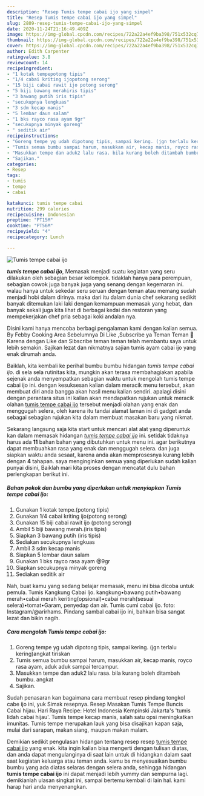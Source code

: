 ```yaml
---
description: "Resep Tumis tempe cabai ijo yang simpel"
title: "Resep Tumis tempe cabai ijo yang simpel"
slug: 2809-resep-tumis-tempe-cabai-ijo-yang-simpel
date: 2020-11-24T21:16:49.409Z
image: https://img-global.cpcdn.com/recipes/722a22a4ef9ba398/751x532cq70/tumis-tempe-cabai-ijo-foto-resep-utama.jpg
thumbnail: https://img-global.cpcdn.com/recipes/722a22a4ef9ba398/751x532cq70/tumis-tempe-cabai-ijo-foto-resep-utama.jpg
cover: https://img-global.cpcdn.com/recipes/722a22a4ef9ba398/751x532cq70/tumis-tempe-cabai-ijo-foto-resep-utama.jpg
author: Edith Carpenter
ratingvalue: 3.8
reviewcount: 14
recipeingredient:
- "1 kotak tempepotong tipis"
- "1/4 cabai kriting ijopotong serong"
- "15 biji cabai rawit ijo potong serong"
- "5 biji bawang merahiris tipis"
- "3 bawang putih iris tipis"
- "secukupnya lengkuas"
- "3 sdm kecap manis"
- "5 lembar daun salam"
- "1 bks rayco rasa ayam 9gr"
- "secukupnya minyak goreng"
- " seditik air"
recipeinstructions:
- "Goreng tempe yg udah dipotong tipis, sampai kering. (jgn terlalu kering)angkat tiriskan"
- "Tumis semua bumbu sampai harum, masukkan air, kecap manis, royco rasa ayam, aduk aduk sampai tercampur."
- "Masukkan tempe dan aduk2 lalu rasa. bila kurang boleh ditambah bumbu. angkat"
- "Sajikan."
categories:
- Resep
tags:
- tumis
- tempe
- cabai

katakunci: tumis tempe cabai 
nutrition: 299 calories
recipecuisine: Indonesian
preptime: "PT15M"
cooktime: "PT56M"
recipeyield: "4"
recipecategory: Lunch

---
```



![Tumis tempe cabai ijo](https://img-global.cpcdn.com/recipes/722a22a4ef9ba398/751x532cq70/tumis-tempe-cabai-ijo-foto-resep-utama.jpg)

<b><i>tumis tempe cabai ijo</i></b>, Memasak menjadi suatu kegiatan yang seru dilakukan oleh sebagian besar kelompok. tidaklah hanya para perempuan, sebagian cowok juga banyak juga yang senang dengan kegemaran ini. walau hanya untuk sekedar seru seruan dengan teman atau memang sudah menjadi hobi dalam dirinya. maka dari itu dalam dunia chef sekarang sedikit banyak ditemukan laki laki dengan kemampuan memasak yang hebat, dan banyak sekali juga kita lihat di berbagai kedai dan restoran yang mempekerjakan chef pria sebagai koki andalan nya.

Disini kami hanya mencoba berbagi pengalaman kami dengan kalian semua. By Febby Cooking Area Sebelumnya Di Like ,Subscribe ya Teman Teman 🙏 Karena dengan Like dan Sibscribe teman teman telah membantu saya untuk lebih semakin. Sajikan lezat dan nikmatnya sajian tumis ayam cabai ijo yang enak dirumah anda.

Baiklah, kita kembali ke perihal bumbu bumbu hidangan <i>tumis tempe cabai ijo</i>. di sela sela rutinitas kita, mungkin akan terasa membahagiakan apabila sejenak anda menyempatkan sebagian waktu untuk mengolah tumis tempe cabai ijo ini. dengan kesuksesan kalian dalam meracik menu tersebut, akan membuat diri anda bangga akan hasil menu kalian sendiri. apalagi disini dengan perantara situs ini kalian akan mendapatkan rujukan untuk meracik olahan <u>tumis tempe cabai ijo</u> tersebut menjadi olahan yang enak dan menggugah selera, oleh karena itu tandai alamat laman ini di gadget anda sebagai sebagian rujukan kita dalam membuat masakan baru yang nikmat.


Sekarang langsung saja kita start untuk mencari alat alat yang diperuntuk kan dalam memasak hidangan <u><i>tumis tempe cabai ijo</i></u> ini. setidak tidaknya harus ada <b>11</b> bahan bahan yang dibutuhkan untuk menu ini. agar berikutnya dapat membuahkan rasa yang enak dan menggugah selera. dan juga siapkan waktu anda sesaat, karena anda akan memprosesnya kurang lebih dengan <b>4</b> tahapan. saya menginginkan semua yang diperlukan sudah kalian punyai disini, Baiklah mari kita proses dengan mencatat dulu bahan perlengkapan berikut ini.

<!--inarticleads1-->

##### Bahan pokok dan bumbu yang diperlukan untuk menyiapkan Tumis tempe cabai ijo:

1. Gunakan 1 kotak tempe.(potong tipis)
1. Gunakan 1/4 cabai kriting ijo(potong serong)
1. Gunakan 15 biji cabai rawit ijo (potong serong)
1. Ambil 5 biji bawang merah.(iris tipis)
1. Siapkan 3 bawang putih (iris tipis)
1. Sediakan secukupnya lengkuas
1. Ambil 3 sdm kecap manis
1. Siapkan 5 lembar daun salam
1. Gunakan 1 bks rayco rasa ayam @9gr
1. Siapkan secukupnya minyak goreng
1. Sediakan  seditik air


Nah, buat kamu yang sedang belajar memasak, menu ini bisa dicoba untuk pemula. Tumis Kangkung Cabai Ijo. kangkung•bawang putih•bawang merah•cabai merah keriting(opsional)•cabai merah(sesuai selera)•tomat•Garam, penyedap dan air. Tumis cumi cabai ijo. foto: Instagram/@arirhams. Pindang sambal cabai ijo ini, bahkan bisa sangat lezat dan bikin nagih. 

<!--inarticleads2-->

##### Cara mengolah Tumis tempe cabai ijo:

1. Goreng tempe yg udah dipotong tipis, sampai kering. (jgn terlalu kering)angkat tiriskan
1. Tumis semua bumbu sampai harum, masukkan air, kecap manis, royco rasa ayam, aduk aduk sampai tercampur.
1. Masukkan tempe dan aduk2 lalu rasa. bila kurang boleh ditambah bumbu. angkat
1. Sajikan.


Sudah penasaran kan bagaimana cara membuat resep pindang tongkol cabe ijo ini, yuk Simak resepnya. Resep Masakan Tumis Tempe Buncis Cabai hijau. Hari Raya Recipe: Hotel Indonesia Kempinski Jakarta&#39;s &#39;tumis lidah cabai hijau&#39;. Tumis tempe kecap manis, salah satu opsi meningkatkan imunitas. Tumis tempe merupakan lauk yang bisa disajikan kapan saja, mulai dari sarapan, makan siang, maupun makan malam. 

Demikian sedikit pengulasan hidangan tentang resep resep <u>tumis tempe cabai ijo</u> yang enak. kita ingin kalian bisa mengerti dengan tulisan diatas, dan anda dapat mengulanginya di saat lain untuk di hidangkan dalam saat saat kegiatan keluarga atau teman anda. kamu bs menyesuaikan bumbu bumbu yang ada diatas selaras dengan selera anda, sehingga hidangan <b>tumis tempe cabai ijo</b> ini dapat menjadi lebih yummy dan sempurna lagi. demikianlah ulasan singkat ini, sampai bertemu kembali di lain hal. kami harap hari anda menyenangkan.
